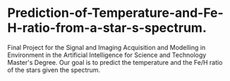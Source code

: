 # Prediction-of-Temperature-and-Fe-H-ratio-from-a-star-s-spectrum.
Final Project for the Signal and Imaging Acquisition and Modelling in Environment in the Artificial Intelligence for Science and Technology Master's Degree. Our goal is to predict the temperature and the Fe/H ratio of the stars given the spectrum.
